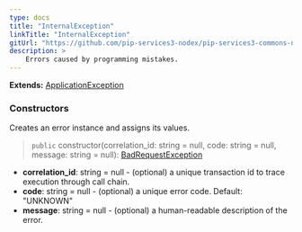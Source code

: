 ```yaml
---
type: docs
title: "InternalException"
linkTitle: "InternalException"
gitUrl: "https://github.com/pip-services3-nodex/pip-services3-commons-nodex"
description: >
    Errors caused by programming mistakes.
---
```


**Extends:** [ApplicationException](../application_exception)

### Constructors
Creates an error instance and assigns its values.

> `public` constructor(correlation_id: string = null, code: string = null, message: string = null): [BadRequestException]()

- **correlation_id**: string = null - (optional) a unique transaction id to trace execution through call chain.
- **code**: string = null - (optional) a unique error code. Default: "UNKNOWN"
- **message**: string = null - (optional) a human-readable description of the error.

